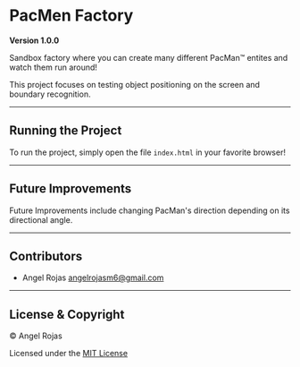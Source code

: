 # PacMen Factory

**Version 1.0.0**

Sandbox factory where you can create many different PacMan™ entites and watch them run around!

This project focuses on testing object positioning on the screen and boundary recognition.

---

## Running the Project

To run the project, simply open the file `index.html` in your favorite browser!

---

## Future Improvements

Future Improvements include changing PacMan's direction depending on its directional angle.

---

## Contributors

-  Angel Rojas <angelrojasm6@gmail.com>

---

## License & Copyright

&copy; Angel Rojas

Licensed under the [MIT License](LICENSE)
